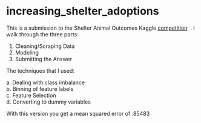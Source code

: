 # increasing_shelter_adoptions
This is a submission to the Shelter Animal Outcomes Kaggle <a href="https://www.kaggle.com/c/shelter-animal-outcomes">competition</a>: . I walk through the three parts: 

1. Cleaning/Scraping Data
2. Modeling
3. Submitting the Answer

The techniques that I used: 

a. Dealing with class imbalance <br>
b. Binning of feature labels <br>
c. Feature Selection<br>
d. Converting to dummy variables <br>

With this version you get a mean squared error of .85483
